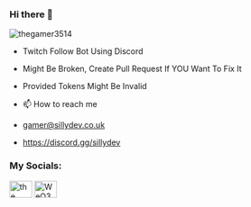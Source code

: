 ### Hi there 👋


<p align="left"> <img src="https://komarev.com/ghpvc/?username=thegamer3514&label=Profile%20views&color=0e75b6&style=flat" alt="thegamer3514" /> </p>

- Twitch Follow Bot Using Discord

- Might Be Broken, Create Pull Request If YOU Want To Fix It

- Provided Tokens Might Be Invalid

- 📫 How to reach me
- gamer@sillydev.co.uk
- https://discord.gg/sillydev

<h3 align="left">My Socials:</h3>
<p align="left">
<a href="https://www.youtube.com/c/thegamer3514" target="blank"><img align="center" src="https://raw.githubusercontent.com/rahuldkjain/github-profile-readme-generator/master/src/images/icons/Social/youtube.svg" alt="the gamer3514" height="30" width="40" /></a>
<a href="https://discord.gg/sillydev" target="blank"><img align="center" src="https://raw.githubusercontent.com/rahuldkjain/github-profile-readme-generator/master/src/images/icons/Social/discord.svg" alt="WeQ3TpdfZM" height="30" width="40" /></a>
</p>
